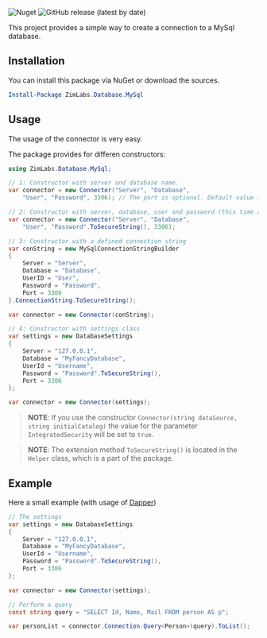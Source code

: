 ![Nuget](https://img.shields.io/nuget/v/ZimLabs.Database.MySql) ![GitHub release (latest by date)](https://img.shields.io/github/v/release/InvaderZim85/ZimLabs.Database.MySql)

This project provides a simple way to create a connection to a MySql database.

## Installation

You can install this package via NuGet or download the sources.

```powershell
Install-Package ZimLabs.Database.MySql
```

## Usage
The usage of the connector is very easy.

The package provides for differen constructors:

```csharp
using ZimLabs.Database.MySql;

// 1: Constructor with server and database name.
var connector = new Connector("Server", "Database", 
    "User", "Password", 3306); // The port is optional. Default value is 3306

// 2: Constructor with server, database, user and password (this time as SecureString)
var connector = new Connector("Server", "Database", 
    "User", "Password".ToSecureString(), 3306);

// 3: Constructor with a defined connection string
var conString = new MySqlConnectionStringBuilder
{
    Server = "Server",
    Database = "Database",
    UserID = "User",
    Password = "Password",
    Port = 3306
}.ConnectionString.ToSecureString();

var connector = new Connector(conString);

// 4: Constructor with settings class
var settings = new DatabaseSettings
{
    Server = "127.0.0.1",
    Database = "MyFancyDatabase",
    UserId = "Username",
    Password = "Password".ToSecureString(),
    Port = 3306
};

var connector = new Connector(settings);
```

> **NOTE**: If you use the constructor `Connector(string dataSource, string initialCatalog)` the value for the parameter `IntegratedSecurity` will be set to `true`.

> **NOTE**: The extension method `ToSecureString()` is located in the `Helper` class, which is a part of the package.

## Example
Here a small example (with usage of [Dapper](https://dapper-tutorial.net))

```csharp
// The settings
var settings = new DatabaseSettings
{
    Server = "127.0.0.1",
    Database = "MyFancyDatabase",
    UserId = "Username",
    Password = "Password".ToSecureString(),
    Port = 3306
};

var connector = new Connector(settings);

// Perform a query
const string query = "SELECT Id, Name, Mail FROM person AS p";

var personList = connector.Connection.Query<Person>(query).ToList();
```